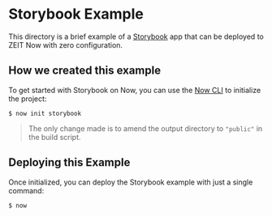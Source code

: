 # Storybook Example

This directory is a brief example of a [Storybook](https://storybook.js.org/) app that can be deployed to ZEIT Now with zero configuration.

## How we created this example

To get started with Storybook on Now, you can use the [Now CLI](https://zeit.co/download) to initialize the project:

```shell
$ now init storybook
```

> The only change made is to amend the output directory to `"public"` in the build script.

## Deploying this Example

Once initialized, you can deploy the Storybook example with just a single command:

```shell
$ now
```
